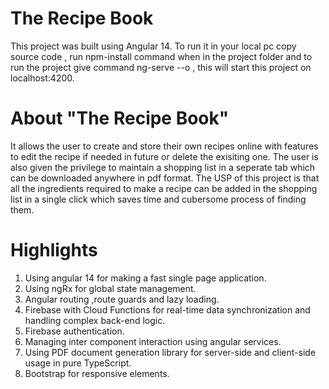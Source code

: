 # The Recipe Book

This project was built using Angular 14. To run it in your local pc copy source code , run npm-install command when in the project folder and to run the project give command ng-serve --o , this will start this project on localhost:4200.

# About "The Recipe Book"

It allows the user to create and store their own recipes online with features to edit the recipe if needed in future or delete the exisiting one. The user is also given the privilege to maintain a shopping list in a seperate tab which can be downloaded anywhere in pdf format.
The USP of this project is that all the ingredients required to make a recipe can be added in the shopping list in a single click which saves time and cubersome process of finding them.

# Highlights

1. Using angular 14 for making a fast single page application.
2. Using ngRx for global state management.
3. Angular routing ,route guards and lazy loading.
4. Firebase with Cloud Functions for real-time data synchronization and handling complex back-end logic.
5. Firebase authentication.
6. Managing inter component interaction using angular services.
7. Using PDF document generation library for server-side and client-side usage in pure TypeScript.
8. Bootstrap for responsive elements.
